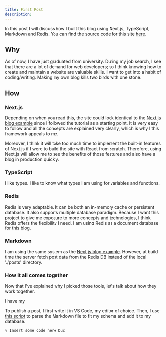 ```yaml
---
title: First Post
description: 
---
```


In this post I will discuss how I built this blog using Next.js, TypeScript, Markdown and Redis. You can find the source code for this site [here](https://github.com/englishlayup/ductran.net).

## Why

As of now, I have just graduated from university. During my job search, I see that there are a lot of demand for web developers; so I think knowing how to create and maintain a website are valuable skills. I want to get into a habit of coding/writing. Making my own blog kills two birds with one stone.

## How

### Next.js

Depending on when you read this, the site could look identical to the [Next.js blog example](https://nextjs.org/learn/basics/create-nextjs-app) since I followed the tutorial as a starting point. It is very easy to follow and all the concepts are explained very clearly, which is why I this framework appeals to me.

Moreover, I think it will take too much time to implement the built-in features of Next.js if I were to build the site with React from scratch. Therefore, using Next.js will allow me to see the benefits of those features and also have a blog in production quickly.

### TypeScript

I like types. I like to know what types I am using for variables and functions.

### Redis

Redis is very adaptable. It can be both an in-memory cache or persistent database. It also supports multiple database paradigm. Because I want this project to give me exposure to more concepts and technologies, I think Redis offers the flexibility I need.
I am using Redis as a document database for this blog.

### Markdown

I am using the same system as the [Next.js blog example](https://nextjs.org/learn/basics/create-nextjs-app). However, at build time the server fetch post data from the Redis DB instead of the local './posts' directory.

### How it all comes together

Now that I've explained why I picked those tools, let's talk about how they work together.

I have my 

To publish a post, I first write it in VS Code, my editor of choice. Then, I use [this script](https://github.com/englishlayup/publish-post) to parse the Markdown file to fit my schema and add it to my database.

```javascript
% Insert some code here Duc
```


